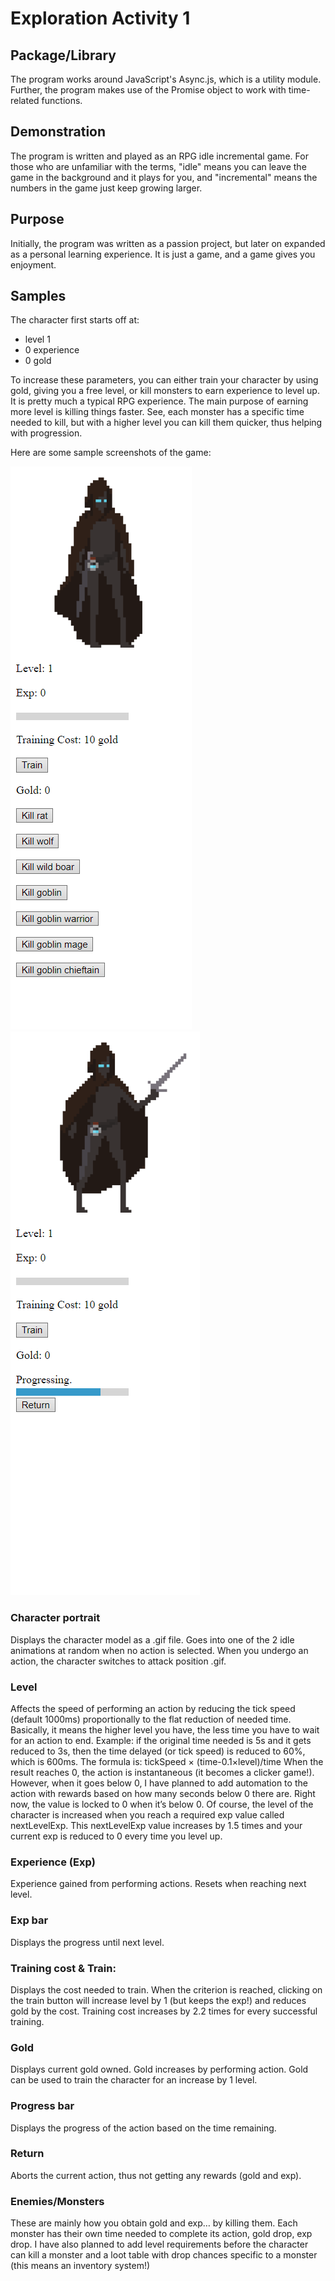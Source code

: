 # Exploration Activity 1
## Package/Library
The program works around JavaScript's Async.js, which is a utility module. Further, the program makes use of the Promise object to work with time-related functions.
## Demonstration
The program is written and played as an RPG idle incremental game. For those who are unfamiliar with the terms, "idle" means you can leave the game in the background and it plays for you, and "incremental" means the numbers in the game just keep growing larger.
## Purpose
Initially, the program was written as a passion project, but later on expanded as a personal learning experience. It is just a game, and a game gives you enjoyment.
## Samples
The character first starts off at:
- level 1
- 0 experience
- 0 gold

To increase these parameters, you can either train your character by using gold, giving you a free level, or kill monsters to earn experience to level up. It is pretty much a typical RPG experience.
The main purpose of earning more level is killing things faster. See, each monster has a specific time needed to kill, but with a higher level you can kill them quicker, thus helping with progression.

Here are some sample screenshots of the game:

![idle](idle.png)
![progressing](progressing.png)

### Character portrait
Displays the character model as a .gif file. Goes into one of the 2 idle animations at random when no action is selected. When you undergo an action, the character switches to attack position .gif.

### Level
Affects the speed of performing an action by reducing the tick speed (default 1000ms) proportionally to the flat reduction of needed time. Basically, it means the higher level you have, the less time you have to wait for an action to end. Example: if the original time needed is 5s and it gets reduced to 3s, then the time delayed (or tick speed) is reduced to 60%, which is 600ms. The formula is:
                                                        tickSpeed  ×  (time-0.1×level)/time
When the result reaches 0, the action is instantaneous (it becomes a clicker game!). However, when it goes below 0, I have planned to add automation to the action with rewards based on how many seconds below 0 there are. Right now, the value is locked to 0 when it’s below 0.
Of course, the level of the character is increased when you reach a required exp value called nextLevelExp. This nextLevelExp value increases by 1.5 times and your current exp is reduced to 0 every time you level up.

### Experience (Exp)
Experience gained from performing actions. Resets when reaching next level.

### Exp bar
Displays the progress until next level.

### Training cost & Train:
Displays the cost needed to train. When the criterion is reached, clicking on the train button will increase level by 1 (but keeps the exp!) and reduces gold by the cost. Training cost increases by 2.2 times for every successful training.

### Gold
Displays current gold owned. Gold increases by performing action. Gold can be used to train the character for an increase by 1 level.

### Progress bar
Displays the progress of the action based on the time remaining.

### Return
Aborts the current action, thus not getting any rewards (gold and exp).

### Enemies/Monsters
These are mainly how you obtain gold and exp… by killing them. Each monster has their own time needed to complete its action, gold drop, exp drop. I have also planned to add level requirements before the character can kill a monster and a loot table with drop chances specific to a monster (this means an inventory system!)
